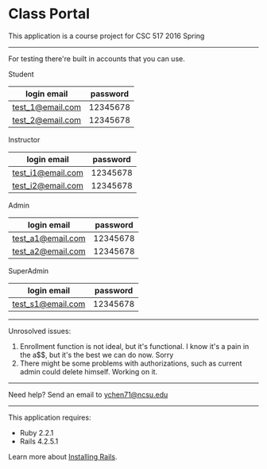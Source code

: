 Class Portal
================

This application is a course project for CSC 517 2016 Spring

-----------
For testing there're built in accounts that you can use.

Student

|    login email    |    password   |
| -------------     | ------------- |
| test_1@email.com  |    12345678   |
| test_2@email.com  |    12345678   |


Instructor

|    login email     |    password   |
| -------------      | ------------- |
| test_i1@email.com  |    12345678   |
| test_i2@email.com  |    12345678   |
  
Admin

|    login email     |    password   |
| -------------      | ------------- |
| test_a1@email.com  |    12345678   |
| test_a2@email.com  |    12345678   |
  
SuperAdmin

|    login email     |    password   |
| -------------      | ------------- |
| test_s1@email.com  |    12345678   |

-----------

Unrosolved issues:
  1. Enrollment function is not ideal, but it's functional. I know it's a pain in the a$$, but it's the best we can do now. Sorry
  2. There might be some problems with authorizations, such as current admin could delete himself. Working on it.
  

-----------

Need help? Send an email to ychen71@ncsu.edu 


-------------

This application requires:

- Ruby 2.2.1
- Rails 4.2.5.1

Learn more about [Installing Rails](http://railsapps.github.io/installing-rails.html).

